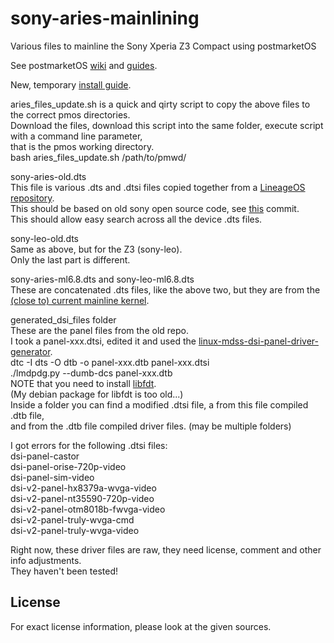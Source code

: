 # sony-aries-mainlining
Various files to mainline the Sony Xperia Z3 Compact using postmarketOS

See postmarketOS [wiki](https://wiki.postmarketos.org/wiki/Main_Page) and [guides](https://wiki.postmarketos.org/wiki/Category:Guide).  
  
New, temporary [install guide](https://github.com/msm8974-mainline/linux/pull/14#issuecomment-1994750346).

aries_files_update.sh is a quick and qirty script to copy the above files to the correct pmos directories.  
Download the files, download this script into the same folder, execute script with a command line parameter,  
that is the pmos working directory.  
bash aries_files_update.sh /path/to/pmwd/  
  
sony-aries-old.dts  
This file is various .dts and .dtsi files copied together from a [LineageOS repository](https://github.com/LineageOS/android_kernel_sony_msm8974/tree/lineage-18.1/arch/arm/boot/dts).  
This should be based on old sony open source code, see [this](https://github.com/LineageOS/android_kernel_sony_msm8974/commit/dc5d11999f32b9900379f408b54cb698a963802f#diff-8d556f3ca8e724f52f6fc9cb683062145fe40d86c2a9e121abf3d4c0d9da8d76) commit.  
This should allow easy search across all the device .dts files.
  
sony-leo-old.dts  
Same as above, but for the Z3 (sony-leo).  
Only the last part is different.  
  
sony-aries-ml6.8.dts and sony-leo-ml6.8.dts  
These are concatenated .dts files, like the above two, but they are from the [(close to) current mainline kernel](https://github.com/TheOrangeCat/linux/tree/qcom-msm8974-6.8-wip-aries).

generated_dsi_files folder  
These are the panel files from the old repo.  
I took a panel-xxx.dtsi, edited it and used the [linux-mdss-dsi-panel-driver-generator](https://github.com/msm8916-mainline/linux-mdss-dsi-panel-driver-generator).  
dtc -I dts -O dtb -o panel-xxx.dtb panel-xxx.dtsi  
./lmdpdg.py --dumb-dcs panel-xxx.dtb  
NOTE that you need to install [libfdt](https://pypi.org/project/pylibfdt/).  
(My debian package for libfdt is too old...)  
Inside a folder you can find a modified .dtsi file, a from this file compiled .dtb file,  
and from the .dtb file compiled driver files. (may be multiple folders)  
  
I got errors for the following .dtsi files:  
dsi-panel-castor  
dsi-panel-orise-720p-video  
dsi-panel-sim-video  
dsi-v2-panel-hx8379a-wvga-video  
dsi-v2-panel-nt35590-720p-video  
dsi-v2-panel-otm8018b-fwvga-video  
dsi-v2-panel-truly-wvga-cmd  
dsi-v2-panel-truly-wvga-video  
  
Right now, these driver files are raw, they need license, comment and other info adjustments.  
They haven't been tested!  
  
## License
For exact license information, please look at the given sources.
